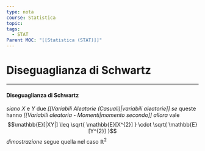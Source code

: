 ```yaml
---
type: nota
course: Statistica
topic: 
tags:
  - STAT
Parent MOC: "[[Statistica (STAT)]]"
---
```

# Diseguaglianza di Schwartz
---
#### Diseguaglianza di Schwartz
_siano_ $X$ e $Y$ due _[[Variabili Aleatorie (Casuali)|variabili aleatorie]]_ 
_se_ queste hanno _[[Variabili aleatoria - Momenti|momento secondo]]_ 
_allora_ vale $$\mathbb{E}[|XY|] \leq \sqrt{ \mathbb{E}[X^{2}] } \cdot \sqrt{ \mathbb{E}[Y^{2}] }$$
_dimostrazione_
	segue quella nel caso $\mathbb{R}^{2}$ 
